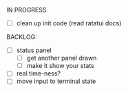 IN PROGRESS
- [ ] clean up init code (read ratatui docs)

BACKLOG:
- [ ] status panel
    - [ ] get another panel drawn
    - [ ] make it show your stats
- [ ] real time-ness?
- [ ] move input to terminal state